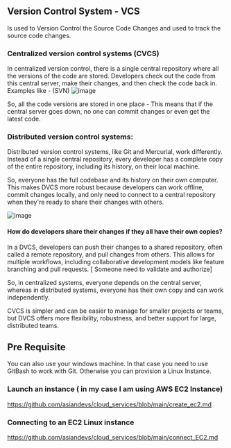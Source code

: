 ## Version Control System - VCS
Is used to Version Control the Source Code Changes and used to track the source code changes.

### Centralized version control systems (CVCS)
In centralized version control, there is a single central repository where all the versions of the code are stored. 
Developers check out the code from this central server, make their changes, and then check the code back in. 
Examples like - (SVN)
![image](https://github.com/user-attachments/assets/3cd06437-9212-4063-a9c2-c84781ef0022)


So, all the code versions are stored in one place - This means that if the central server goes down, no one can commit changes or even get the latest code.
		
### Distributed version control systems:

Distributed version control systems, like Git and Mercurial, work differently. Instead of a single central repository, every developer has a complete copy of the entire repository, including its history, on their local machine.

So, everyone has the full codebase and its history on their own computer. This makes DVCS more robust because developers can work offline, commit changes locally, and only need to connect to a central repository when they're ready to share their changes with others.

![image](https://github.com/user-attachments/assets/1f8f52c7-ea4d-4096-bb70-fb028cd9eed9)

		
#### How do developers share their changes if they all have their own copies?
In a DVCS, developers can push their changes to a shared repository, often called a remote repository, and pull changes from others. This allows for multiple workflows, including collaborative development models like feature branching and pull requests. [ Someone need to validate and authorize] 

So, in centralized systems, everyone depends on the central server, whereas in distributed systems, everyone has their own copy and can work independently.

CVCS is simpler and can be easier to manage for smaller projects or teams, but DVCS offers more flexibility, robustness, and better support for large, distributed teams.

## Pre Requisite
You can also use your windows machine. In that case you need to use GitBash to work with Git. Otherwise you can provision a Linux Instance.

### Launch an instance ( in my case I am using AWS EC2 Instance) 

https://github.com/asiandevs/cloud_services/blob/main/create_ec2.md

### Connecting to an EC2 Linux instance
https://github.com/asiandevs/cloud_services/blob/main/connect_EC2.md



